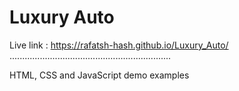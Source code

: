 # Luxury Auto 

Live link : https://rafatsh-hash.github.io/Luxury_Auto/
................................................................

HTML, CSS and JavaScript demo examples